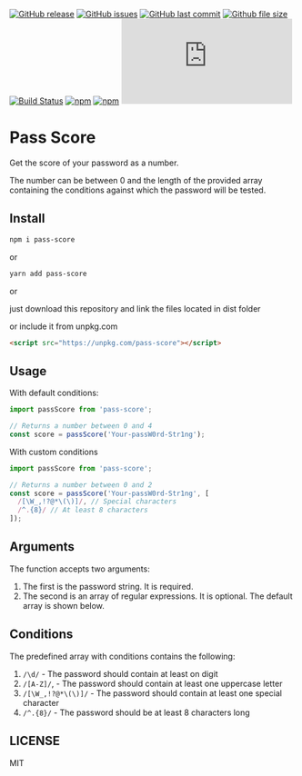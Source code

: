 [![GitHub release](https://img.shields.io/github/release/scriptex/pass-score.svg)](https://github.com/scriptex/pass-score/releases/latest)
[![GitHub issues](https://img.shields.io/github/issues/scriptex/pass-score.svg)](https://github.com/scriptex/pass-score/issues)
[![GitHub last commit](https://img.shields.io/github/last-commit/scriptex/pass-score.svg)](https://github.com/scriptex/pass-score/commits/master)
[![Github file size](https://img.shields.io/github/size/scriptex/pass-score/dist/index.min.js.svg)](https://github.com/scriptex/pass-score)
[![Build Status](https://travis-ci.org/scriptex/pass-score.svg?branch=master)](https://travis-ci.org/scriptex/pass-score)
[![npm](https://img.shields.io/npm/dt/pass-score.svg)](https://www.npmjs.com/package/pass-score)
[![npm](https://img.shields.io/npm/v/pass-score.svg)](https://www.npmjs.com/package/pass-score)
[![Analytics](https://ga-beacon.appspot.com/UA-83446952-1/github.com/scriptex/pass-score/README.md)](https://github.com/scriptex/pass-score/)

# Pass Score

Get the score of your password as a number.

The number can be between 0 and the length of the provided array containing the conditions against which the password will be tested.

## Install

```sh
npm i pass-score
```

or

```sh
yarn add pass-score
```

or

just download this repository and link the files located in dist folder

or include it from unpkg.com

```html
<script src="https://unpkg.com/pass-score"></script>
```

## Usage

With default conditions:

```javascript
import passScore from 'pass-score';

// Returns a number between 0 and 4
const score = passScore('Your-passW0rd-Str1ng');
```

With custom conditions

```javascript
import passScore from 'pass-score';

// Returns a number between 0 and 2
const score = passScore('Your-passW0rd-Str1ng', [
  /[\W_,!?@*\(\)]/, // Special characters
  /^.{8}/ // At least 8 characters
]);
```

## Arguments

The function accepts two arguments:

1.  The first is the password string. It is required.
2.  The second is an array of regular expressions. It is optional. The default array is shown below.

## Conditions

The predefined array with conditions contains the following:

1.  `/\d/` - The password should contain at least on digit
2.  `/[A-Z]/`, - The password should contain at least one uppercase letter
3.  `/[\W_,!?@*\(\)]/` - The password should contain at least one special character
4.  `/^.{8}/` - The password should be at least 8 characters long

## LICENSE

MIT
